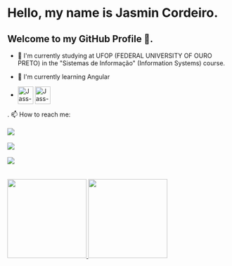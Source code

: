 # Hello, my name is Jasmin Cordeiro.
## Welcome to my GitHub Profile 👋. 

- 🔭 I'm currently studying at UFOP (FEDERAL UNIVERSITY OF OURO PRETO) in the "Sistemas de Informação" (Information Systems) course.  
- 🌱 I'm currently learning Angular  

- <div style="display: inline_block"> 
  <img align="center" alt="Jass-J" width="35" height="40" src="https://cdn.jsdelivr.net/gh/devicons/devicon/icons/java/java-original.svg"  />
  <img align="center" alt="Jass-JS" width="35" height="40" src="https://cdn.jsdelivr.net/gh/devicons/devicon/icons/javascript/javascript-original.svg" />
</div>.  
 📫 How to reach me:    
<div>
  </br>
  <a href = "https://www.linkedin.com/in/jasmincordeiro/" target="_blank"><img align="center" loading="lazy" src= "https://img.shields.io/badge/-LinkedIn-%230077B5?style=for-the-badge&logo=linkedin&logoColor=white" target="_blank"></a> <br/> <br/>
  <a href = "https://www.instagram.com/jasmincordeiro/" target="_blank"><img align="center" loading="lazy" src= "https://img.shields.io/badge/-Instagram-%23E4405F?style=for-the-badge&logo=instagram&logoColor=white" target="_blank"></a> <br/> <br/>
  <a href = "mailto:jasmincordeiro12@gmail.com"><img align="center" loading="lazy" src="https://img.shields.io/badge/Gmail-D14836?style=for-the-badge&logo=gmail&logoColor=white" target="_blank"></a>
</div>
 <br/>
 <br/>
 
<div>
<a href="https://github.com/JasminCordeiro">
<img loading="lazy" height="180em" src="https://github-readme-stats.vercel.app/api/top-langs/?username=JasminCordeiro&layout=compact&langs_count=7&theme=dracula"/>
<img loading="lazy" height="180em" src="https://github-readme-stats.vercel.app/api?username=JasminCordeiro&show_icons=true&theme=dracula&include_all_commits=true&count_private=true"/>
</div>   

